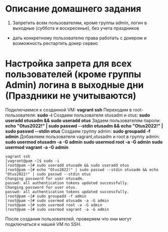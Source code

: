 # Описание домашнего задания
1) Запретить всем пользователям, кроме группы admin, логин в выходные (суббота и воскресенье), без учета праздников

* дать конкретному пользователю права работать с докером
и возможность рестартить докер сервис
# Настройка запрета для всех пользователей (кроме группы Admin) логина в выходные дни (Праздники не учитываются)
Подключаемся к созданной VM: **vagrant ssh**
Переходим в root-пользователя: **sudo -i**
Создаем пользователя otusadm и otus: **sudo useradd otusadm && sudo useradd otus**
Задаем пользователям пароли: **echo "Otus2022!" | sudo passwd --stdin otusadm && echo "Otus2022!" | sudo passwd --stdin otus**
Создаем группу admin: **sudo groupadd -f admin**
Добавляем пользователя vagrant,otusadm и root в группу admin:
    **sudo usermod otusadm -a -G admin**
    **sudo usermod root -a -G admin**
    **sudo usermod vagrant -a -G admin**

    
    
```
vagrant ssh 
[vagrant@pam ~]$ sudo -i 
[root@pam ~]# sudo useradd otusadm && sudo useradd otus
[root@pam ~]# echo "Otus2022!" | sudo passwd --stdin otusadm && echo "Otus2022!" | sudo passwd --stdin otus
Changing password for user otusadm.
passwd: all authentication tokens updated successfully.
Changing password for user otus.
passwd: all authentication tokens updated successfully.
[root@pam ~]# sudo groupadd -f admin
[root@pam ~]# sudo usermod otusadm -a -G admin
[root@pam ~]# sudo usermod root -a -G admin
[root@pam ~]# sudo usermod vagrant -a -G admin
```
После создания пользователей, проверяем что они могут подключаться к нашей VM по SSH. 
